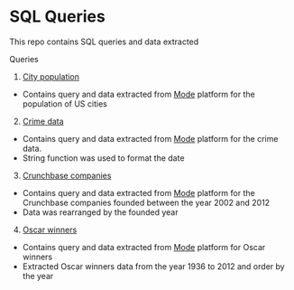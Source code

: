 # SQL Queries
This repo contains SQL queries and data extracted

Queries
1. [City population](https://github.com/Krismars19/SQL_Queries/tree/main/City_population)
  - Contains query and data extracted from [Mode](https://app.mode.com) platform for the population of US cities
2. [Crime data](https://github.com/Krismars19/SQL_Queries/tree/main/Crimes_Data)
  - Contains query and data extracted from [Mode](https://app.mode.com) platform for the crime data.
  - String function was used to format the date
3. [Crunchbase companies](https://github.com/Krismars19/SQL_Queries/tree/main/Crunchbase_companies)
  - Contains query and data extracted from [Mode](https://app.mode.com) platform for the Crunchbase companies founded between the year 2002 and 2012
  - Data was rearranged by the founded year
4. [Oscar winners](https://github.com/Krismars19/SQL_Queries/tree/main/Oscar_winners)
  - Contains query and data extracted from [Mode](https://app.mode.com) platform for Oscar winners
  - Extracted Oscar winners data from the year 1936 to 2012 and order by the year



